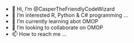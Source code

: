 - 👋 Hi, I’m @CasperTheFriendlyCodeWizard
- 👀 I’m interested R, Python & C# programming ...
- 🌱 I’m currently learning abot OMOP
- 💞️ I’m looking to collaborate on OMOP
- 📫 How to reach me ...

<!---
CasperCodeWizard/CasperCodeWizard is a ✨ special ✨ repository because its `README.md` (this file) appears on your GitHub profile.
You can click the Preview link to take a look at your changes.
--->
